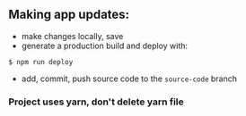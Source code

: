 
## Making app updates:
- make changes locally, save
- generate a production build and deploy with:

```$ npm run deploy```
- add, commit, push source code to the `source-code` branch

### Project uses yarn, don't delete yarn file
